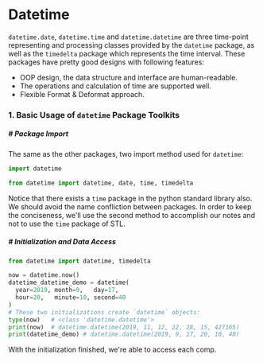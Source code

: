 # Datetime

`datetime.date`, `datetime.time` and `datetime.datetime` are three time-point representing and processing classes provided by the `datetime` package, as well as the `timedelta` package which represents the time interval. These packages have pretty good designs with following features:

- OOP design, the data structure and interface are human-readable.
- The operations and calculation of time are supported well.
- Flexible Format & Deformat approach.



### 1. Basic Usage of `datetime` Package Toolkits

##### # Package Import

The same as the other packages, two import method used for `datetime`:

```python
import datetime
```

```python
from datetime import datetime, date, time, timedelta
```

Notice that there exists a `time` package in the python standard library also. We should avoid the name confliction between packages. In order to keep the conciseness, we'll use the second method to accomplish our notes and not to use the `time` package of STL.



##### # Initialization and Data Access

```python
from datetime import datetime, timedelta

now = datetime.now()
datetime_datetime_demo = datetime(
  year=2019, month=9,   day=17,
  hour=20,   minute=10, second=40
)
# These two initializations create `datetime` objects:
type(now)   # <class 'datetime.datetime'>
print(now)  # datetime.datetime(2019, 11, 12, 22, 28, 15, 427165)
print(datetime_demo) # datetime.datetime(2019, 9, 17, 20, 10, 40)
```

With the initialization finished, we're able to access each comp.
